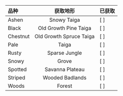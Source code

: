 | 品种     |        获取地形         | 已获取 |
| :------- | :---------------------: | :----- |
| Ashen    |       Snowy Taiga       | [ ]    |
| Black    |  Old Growth Pine Taiga  | [ ]    |
| Chestnut | Old Growth Spruce Taiga | [ ]    |
| Pale     |          Taiga          | [ ]    |
| Rusty    |      Sparse Jungle      | [ ]    |
| Snowy    |          Grove          | [ ]    |
| Spotted  |     Savanna Plateau     | [ ]    |
| Striped  |     Wooded Badlands     | [ ]    |
| Woods    |         Forest          | [ ]    |
